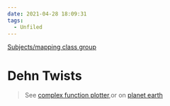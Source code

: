 ```yaml
---
date: 2021-04-28 18:09:31
tags: 
  - Unfiled
---
```


[Subjects/mapping class group](Subjects/mapping%20class%20group.md)

# Dehn Twists

> See [complex function plotter](https://people.ucsc.edu/~wbolden/complex/#e%5E(2*pi*i%20*%7Cz%7C)*z*t%20+%20z*(t-1)),or on [planet earth](http://davidbau.com/conformal/#e%5E(2*pi*i*%7Cz%7C)*z*t%20%2B%20(1-t)*z&b=earth)





















